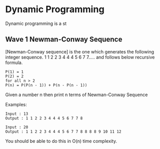 # Dynamic Programming

Dynamic programming is a st

## Wave 1 Newman-Conway Sequence

[Newman-Conway sequence] is the one which generates the following integer sequence.  1 1 2 2 3 4 4 4 5 6 7 7….. and follows below recursive formula.

```
P(1) = 1
P(2) = 2
for all n > 2
P(n) = P(P(n - 1)) + P(n - P(n - 1))
```

Given a number n then print n terms of Newman-Conway Sequence

Examples:

```
Input : 13
Output : 1 1 2 2 3 4 4 4 5 6 7 7 8

Input : 20
Output : 1 1 2 2 3 4 4 4 5 6 7 7 8 8 8 8 9 10 11 12
```

You should be able to do this in O(n) time complexity.

## 